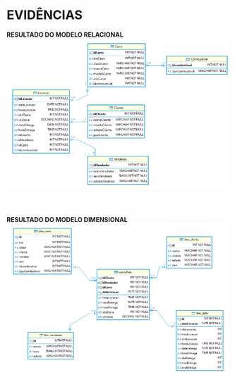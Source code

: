 # EVIDÊNCIAS  

**RESULTADO DO MODELO RELACIONAL**
![Modelo Relacional](/Sprint2/evidencias/modelo_relacional.png)  <br><br>

# 

**RESULTADO DO MODELO DIMENSIONAL**  
![Modelo Dimensional](/Sprint2/evidencias/modelo_dimensional.png) <br><br>

#

